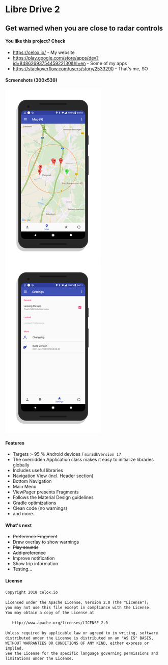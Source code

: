 # Libre Drive 2


## Get warned when you are close to radar controls


#### You like this project? Check
- https://celox.io/ - My website
- https://play.google.com/store/apps/dev?id=8486269375445922130&hl=en - Some of my apps
- https://stackoverflow.com/users/story/2533290 - That's me, SO


#### Screenshots (300x539)

![Screenshot](https://github.com/pepperonas/Libre-Drive-2/blob/master/files/pics/screenshots/sc_001.png "LD2 - Map")
![Screenshot](https://github.com/pepperonas/Libre-Drive-2/blob/master/files/pics/screenshots/sc_002.png "LD2 - Settings")


#### Features

- Targets > 95 % Android devices / ```minSdkVersion 17```
- The overridden Application class makes it easy to initialize libraries globally
- Includes useful libraries
- Navigation View (incl. Header section)
- Bottom Navigation
- Main Menu
- ViewPager presents Fragments
- Follows the Material Design guidelines
- Gradle optimizations 
- Clean code (no warnings)
- and more...


#### What's next

- ~~Preference Fragment~~
- Draw overlay to show warnings
- ~~Play sounds~~
- ~~Add preference~~
- Improve notification
- Show trip information
- Testing...


#### License

~~~~
Copyright 2018 celox.io

Licensed under the Apache License, Version 2.0 (the "License");
you may not use this file except in compliance with the License.
You may obtain a copy of the License at

   http://www.apache.org/licenses/LICENSE-2.0

Unless required by applicable law or agreed to in writing, software
distributed under the License is distributed on an "AS IS" BASIS,
WITHOUT WARRANTIES OR CONDITIONS OF ANY KIND, either express or implied.
See the License for the specific language governing permissions and
limitations under the License.
~~~~